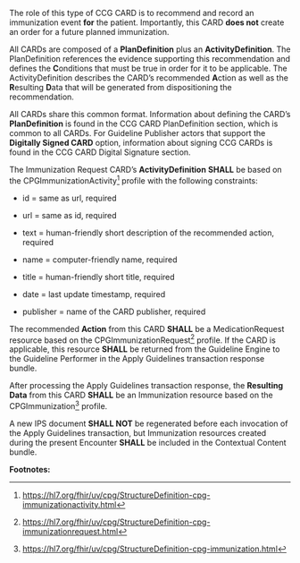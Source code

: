 The role of this type of CCG CARD is to recommend and record an
immunization event **for** the patient. Importantly, this CARD **does
not** create an order for a future planned immunization.

All CARDs are composed of a **PlanDefinition** plus an
**ActivityDefinition**. The PlanDefinition references the evidence
supporting this recommendation and defines the **C**onditions that must
be true in order for it to be applicable. The ActivityDefinition
describes the CARD’s recommended **A**ction as well as the **R**esulting
**D**ata that will be generated from dispositioning the recommendation.

All CARDs share this common format. Information about defining the
CARD’s **PlanDefinition** is found in the CCG CARD PlanDefinition
section, which is common to all CARDs. For Guideline Publisher actors
that support the **Digitally Signed CARD** option, information about
signing CCG CARDs is found in the CCG CARD Digital Signature section.

The Immunization Request CARD’s **ActivityDefinition** **SHALL** be
based on the CPGImmunizationActivity[^1] profile with the following
constraints:

- id = same as url, required

- url = same as id, required

- text = human-friendly short description of the recommended action,
  required

- name = computer-friendly name, required

- title = human-friendly short title, required

- date = last update timestamp, required

- publisher = name of the CARD publisher, required

The recommended **Action** from this CARD **SHALL** be a
MedicationRequest resource based on the CPGImmunizationRequest[^2]
profile. If the CARD is applicable, this resource **SHALL** be returned
from the Guideline Engine to the Guideline Performer in the Apply
Guidelines transaction response bundle.

After processing the Apply Guidelines transaction response, the
**Resulting Data** from this CARD **SHALL** be an Immunization resource
based on the CPGImmunization[^3] profile.

A new IPS document **SHALL NOT** be regenerated before each invocation
of the Apply Guidelines transaction, but Immunization resources created
during the present Encounter **SHALL** be included in the Contextual
Content bundle.

**Footnotes:**

[^1]: <https://hl7.org/fhir/uv/cpg/StructureDefinition-cpg-immunizationactivity.html>

[^2]: <https://hl7.org/fhir/uv/cpg/StructureDefinition-cpg-immunizationrequest.html>

[^3]: <https://hl7.org/fhir/uv/cpg/StructureDefinition-cpg-immunization.html>
